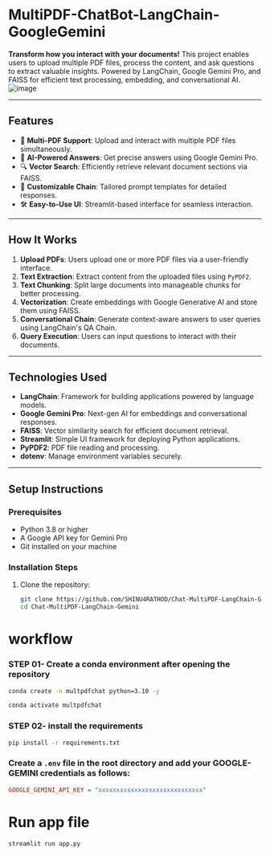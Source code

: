 # MultiPDF-ChatBot-LangChain-GoogleGemini

**Transform how you interact with your documents!** This project enables users to upload multiple PDF files, process the content, and ask questions to extract valuable insights. Powered by LangChain, Google Gemini Pro, and FAISS for efficient text processing, embedding, and conversational AI.
![image](https://github.com/user-attachments/assets/fc16729c-e826-4b01-8c85-e8d271f1b4ec)



---

## Features

- 📄 **Multi-PDF Support**: Upload and interact with multiple PDF files simultaneously.
- 🤖 **AI-Powered Answers**: Get precise answers using Google Gemini Pro.
- 🔍 **Vector Search**: Efficiently retrieve relevant document sections via FAISS.
- 🧠 **Customizable Chain**: Tailored prompt templates for detailed responses.
- 🛠 **Easy-to-Use UI**: Streamlit-based interface for seamless interaction.

---

## How It Works

1. **Upload PDFs**: Users upload one or more PDF files via a user-friendly interface.
2. **Text Extraction**: Extract content from the uploaded files using `PyPDF2`.
3. **Text Chunking**: Split large documents into manageable chunks for better processing.
4. **Vectorization**: Create embeddings with Google Generative AI and store them using FAISS.
5. **Conversational Chain**: Generate context-aware answers to user queries using LangChain's QA Chain.
6. **Query Execution**: Users can input questions to interact with their documents.

---

## Technologies Used

- **LangChain**: Framework for building applications powered by language models.
- **Google Gemini Pro**: Next-gen AI for embeddings and conversational responses.
- **FAISS**: Vector similarity search for efficient document retrieval.
- **Streamlit**: Simple UI framework for deploying Python applications.
- **PyPDF2**: PDF file reading and processing.
- **dotenv**: Manage environment variables securely.

---

## Setup Instructions

### Prerequisites
- Python 3.8 or higher
- A Google API key for Gemini Pro
- Git installed on your machine

### Installation Steps
1. Clone the repository:
   ```bash
   git clone https://github.com/SHINU4RATHOD/Chat-MultiPDF-LangChain-Gemini.git
   cd Chat-MultiPDF-LangChain-Gemini
   
# workflow

### STEP 01- Create a conda environment after opening the repository
```bash
conda create -n multpdfchat python=3.10 -y
```

```bash
conda activate multpdfchat
```

### STEP 02- install the requirements
```bash
pip install -r requirements.txt
```

### Create a `.env` file in the root directory and add your GOOGLE-GEMINI credentials as follows:

```ini
GOOGLE_GEMINI_API_KEY = "xxxxxxxxxxxxxxxxxxxxxxxxxxxxx"
```

# Run app file 
```bash
streamlit run app.py
```
